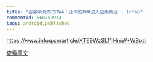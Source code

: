 ```yaml
---
title: "谷歌新发布的TWA：让你的PWA进入应用商店 - InfoQ"
commentId: 568753944
tags: android,published
---
```


https://www.infoq.cn/article/XTE9WzSL11iHmW*WBozi
    
[查看原文](https://github.com/lotosbin/lotosbin.github.io/issues/174)
    